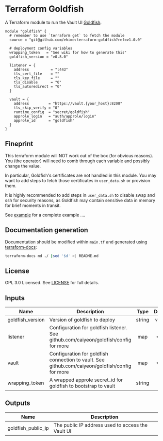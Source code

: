 # Terraform Goldfish

A Terraform module to run the Vault UI [Goldfish](https://vault-ui.io/).



```hcl
module "goldfish" {
  # remember to use `terraform get` to fetch the module
  source = "git@github.com/ehime:terraform-goldfish?ref=v1.0.0"

  # deployment config variables
  wrapping_token   = "See wiki for how to generate this"
  goldfish_version = "v0.8.0"

  listener = {
    address          = ":443"
    tls_cert_file    = ""
    tls_key_file     = ""
    tls_disable      = "0"
    tls_autoredirect = "0"
  }

  vault = {
    address         = "https://vault.{your_host}:8200"
    tls_skip_verify = "0"
    runtime_config  = "secret/goldfish"
    approle_login   = "auth/approle/login"
    approle_id      = "goldfish"
  }
}
```

## Fineprint

This terraform module will NOT work out of the box (for obvious reasons). You (the operator) will need to comb through each variable and possibly change the value.

In particular, Goldfish's certificates are not handled in this module. You may want to add steps to fetch those certificates in `user_data.sh` or provision them.

It is highly recommended to add steps in `user_data.sh` to disable swap and ssh for security reasons, as Goldfish may contain sensitive data in memory for brief moments in transit.

See [example](example) for a complete example ....

## Documentation generation

Documentation should be modified within `main.tf` and generated using [terraform-docs](https://github.com/segmentio/terraform-docs):

```bash
terraform-docs md ./ |sed '$d' >| README.md
```

## License

GPL 3.0 Licensed. See [LICENSE](https://github.com/ehime/terraform-securitymonkey/tree/master/LICENSE) for full details.


## Inputs

| Name | Description | Type | Default | Required |
|------|-------------|:----:|:-----:|:-----:|
| goldfish_version | Version of goldfish to deploy | string | `v0.8.0` | no |
| listener | Configuration for goldfish listener. See github.com/caiyeon/goldfish/config for more | map | `<map>` | no |
| vault | Configuration for goldfish connection to vault. See github.com/caiyeon/goldfish/config for more | map | `<map>` | no |
| wrapping_token | A wrapped approle secret_id for goldfish to bootstrap to vault | string | - | yes |

## Outputs

| Name | Description |
|------|-------------|
| goldfish_public_ip | The public IP address used to access the Vault UI |
